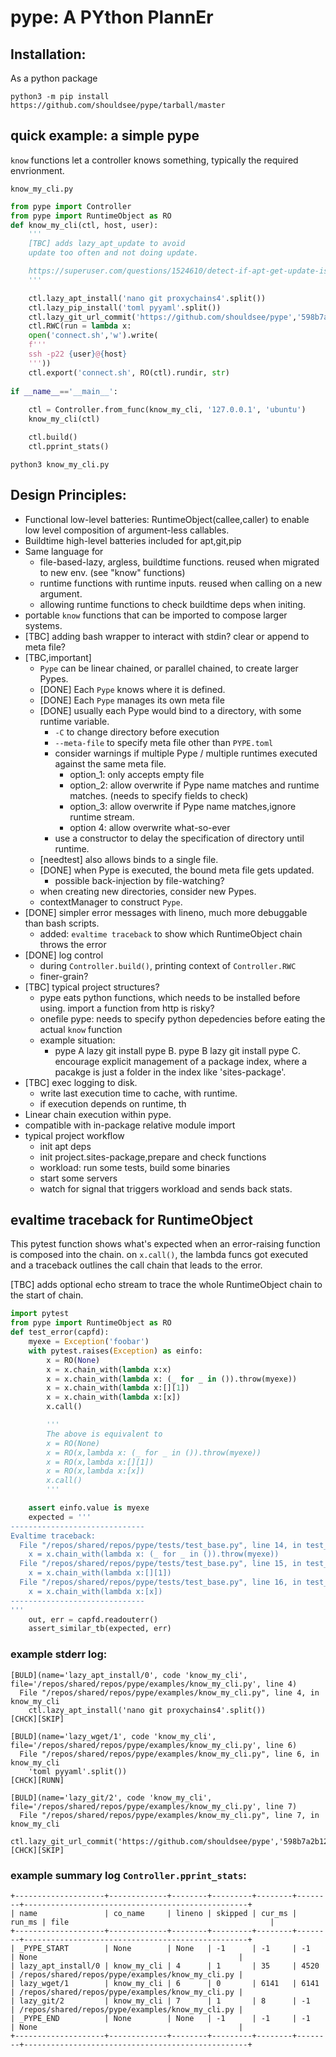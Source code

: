 # pype: A PYthon PlannEr

## Installation:

As a python package

`python3 -m pip install https://github.com/shouldsee/pype/tarball/master`

## quick example: a simple pype

`know` functions let a controller knows something, typically the required envrionment.

`know_my_cli.py`

```python
from pype import Controller
from pype import RuntimeObject as RO
def know_my_cli(ctl, host, user):
    '''
    [TBC] adds lazy_apt_update to avoid 
    update too often and not doing update.

    https://superuser.com/questions/1524610/detect-if-apt-get-update-is-necessary
    '''

    ctl.lazy_apt_install('nano git proxychains4'.split())
    ctl.lazy_pip_install('toml pyyaml'.split())
    ctl.lazy_git_url_commit('https://github.com/shouldsee/pype','598b7a2b1201d138260c22119afd7b4d5449fe97')
    ctl.RWC(run = lambda x:
    open('connect.sh','w').write(
    f'''
    ssh -p22 {user}@{host} 
    '''))
    ctl.export('connect.sh', RO(ctl).rundir, str)
    
if __name__=='__main__':
    
    ctl = Controller.from_func(know_my_cli, '127.0.0.1', 'ubuntu')
    know_my_cli(ctl)

    ctl.build()
    ctl.pprint_stats()
```
 
`python3 know_my_cli.py`


## Design Principles:

- Functional low-level batteries: RuntimeObject(callee,caller) to enable low level composition
of argument-less callables.
- Buildtime high-level batteries included for apt,git,pip
- Same language for 
   - file-based-lazy, argless, buildtime functions. reused when migrated to new env. (see "know" functions)
   - runtime functions with runtime inputs. reused when calling on a new argument.
   - allowing runtime functions to check buildtime deps when initing.
- portable `know` functions that can be imported to compose larger systems. 
- [TBC] adding bash wrapper to interact with stdin? clear or append to meta file?
- [TBC,important] 
  - `Pype` can be linear chained, or parallel chained, to create larger Pypes.
  - [DONE] Each `Pype` knows where it is defined.
  - [DONE] Each `Pype` manages its own meta file
  - [DONE] usually each Pype would bind to a directory, with some runtime variable.
    - `-C` to change directory before execution
    - `--meta-file` to specify meta file other than `PYPE.toml`
    - consider warnings if multiple Pype / multiple runtimes executed against the same meta file.
      - option_1: only accepts empty file
      - option_2: allow overwrite if Pype name matches
      and runtime matches. (needs to specify fields to check)
      - option_3: allow overwrite if Pype name matches,ignore runtime stream.
      - option 4: allow overwrite what-so-ever
    - use a constructor to delay the specification of directory until runtime.
  - [needtest] also allows binds to a single file.
  - [DONE] when Pype is executed, the bound meta file gets updated.
    - possible back-injection by file-watching?
  - when creating new directories, consider new Pypes.
  - contextManager to construct `Pype`. 
- [DONE] simpler error messages with lineno, much more debuggable than bash scripts.
   - added: `evaltime traceback` to show which RuntimeObject chain throws the error
- [DONE] log control
   - during `Controller.build()`, printing context of `Controller.RWC`
   - finer-grain?
- [TBC] typical project structures? 
    - pype eats python functions, which needs to be installed before using. import a function from http is risky?
    - onefile pype: needs to specify python depedencies before eating the actual `know` function
    - example situation: 
       - pype A lazy git install pype B. pype B lazy git install pype C. encourage explicit management of a package index,
       where a pacakge is just a folder in the index like 'sites-package'.
- [TBC] exec logging to disk.
  - write last execution time to cache, with runtime.
  - if execution depends on runtime, th
- Linear chain execution within pype.
- compatible with in-package relative module import 
- typical project workflow
    - init apt deps
    - init project.sites-package,prepare and check functions
    - workload: run some tests, build some binaries
    - start some servers
    - watch for signal that triggers workload and sends back stats.



## evaltime traceback for RuntimeObject


This pytest function shows what's expected when an error-raising function
is composed into the chain. on `x.call()`, the lambda funcs got executed
and a traceback outlines the call chain that leads to the error.

[TBC] adds optional echo stream to trace the whole RuntimeObject chain
to the start of chain.

```python
import pytest
from pype import RuntimeObject as RO
def test_error(capfd):
    myexe = Exception('foobar')
    with pytest.raises(Exception) as einfo:
        x = RO(None)
        x = x.chain_with(lambda x:x)
        x = x.chain_with(lambda x: (_ for _ in ()).throw(myexe))
        x = x.chain_with(lambda x:[][1])
        x = x.chain_with(lambda x:[x])
        x.call()

        '''
        The above is equivalent to 
        x = RO(None)
        x = RO(x,lambda x: (_ for _ in ()).throw(myexe))
        x = RO(x,lambda x:[][1])
        x = RO(x,lambda x:[x])
        x.call()
        '''

    assert einfo.value is myexe
    expected = '''
------------------------------
Evaltime traceback:
  File "/repos/shared/repos/pype/tests/test_base.py", line 14, in test_error
    x = x.chain_with(lambda x: (_ for _ in ()).throw(myexe))
  File "/repos/shared/repos/pype/tests/test_base.py", line 15, in test_error
    x = x.chain_with(lambda x:[][1])
  File "/repos/shared/repos/pype/tests/test_base.py", line 16, in test_error
    x = x.chain_with(lambda x:[x])
------------------------------
'''
    out, err = capfd.readouterr()
    assert_similar_tb(expected, err)

```

### example stderr log:

```
[BULD](name='lazy_apt_install/0', code 'know_my_cli', file='/repos/shared/repos/pype/examples/know_my_cli.py', line 4)
  File "/repos/shared/repos/pype/examples/know_my_cli.py", line 4, in know_my_cli
    ctl.lazy_apt_install('nano git proxychains4'.split())
[CHCK][SKIP]

[BULD](name='lazy_wget/1', code 'know_my_cli', file='/repos/shared/repos/pype/examples/know_my_cli.py', line 6)
  File "/repos/shared/repos/pype/examples/know_my_cli.py", line 6, in know_my_cli
    'toml pyyaml'.split())
[CHCK][RUNN]

[BULD](name='lazy_git/2', code 'know_my_cli', file='/repos/shared/repos/pype/examples/know_my_cli.py', line 7)
  File "/repos/shared/repos/pype/examples/know_my_cli.py", line 7, in know_my_cli
    ctl.lazy_git_url_commit('https://github.com/shouldsee/pype','598b7a2b1201d138260c22119afd7b4d5449fe97')
[CHCK][SKIP]
```

### example summary log `Controller.pprint_stats`:

```
+--------------------+-------------+--------+---------+--------+--------+--------------------------------------------------+
| name               | co_name     | lineno | skipped | cur_ms | run_ms | file                                             |
+--------------------+-------------+--------+---------+--------+--------+--------------------------------------------------+
| _PYPE_START        | None        | None   | -1      | -1     | -1     | None                                             |
| lazy_apt_install/0 | know_my_cli | 4      | 1       | 35     | 4520   | /repos/shared/repos/pype/examples/know_my_cli.py |
| lazy_wget/1        | know_my_cli | 6      | 0       | 6141   | 6141   | /repos/shared/repos/pype/examples/know_my_cli.py |
| lazy_git/2         | know_my_cli | 7      | 1       | 8      | -1     | /repos/shared/repos/pype/examples/know_my_cli.py |
| _PYPE_END          | None        | None   | -1      | -1     | -1     | None                                             |
+--------------------+-------------+--------+---------+--------+--------+--------------------------------------------------+
```